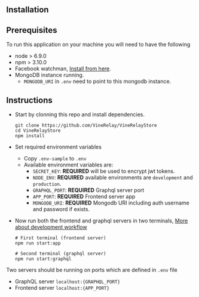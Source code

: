 Installation
---------

## Prerequisites
To run this application on your machine you will need to have the following
- node > 6.9.0
- npm > 3.10.0
- Facebook watchman, [Install from here](https://facebook.github.io/watchman/docs/install.html).
- MongoDB instance running.
  - `MONGODB_URI` in `.env` need to point to this mongodb instance.

## Instructions
- Start by clonning this repo and install dependencies.

  ```shell
  git clone https://github.com/VineRelay/VineRelayStore
  cd VineRelayStore
  npm install
  ```

- Set required environment variables
  - Copy `.env-sample` to `.env`
  - Available environment variables are:
    - `SECRET_KEY`: **REQUIRED** will be used to encrypt jwt tokens.
    - `NODE_ENV`: **REQUIRED** available environments are `development` and `production`.
    - `GRAPHQL_PORT`: **REQUIRED** Graphql server port
    - `APP_PORT`: **REQUIRED** Frontend server app
    - `MONGODB_URI`: **REQUIRED** Mongodb URI including auth username and password if exists.

- Now run both the frontend and graphql servers in two terminals, [More about development workflow](../workflow/architecture.md)

  ```shell
  # First terminal (frontend server)
  npm run start:app
  ```

  ```shell
  # Second terminal (graphql server)
  npm run start:graphql
  ```

Two servers should be running on ports which are defined in `.env` file
  - GraphQL server `localhost:{GRAPHQL_PORT}`
  - Frontend server `localhost:{APP_PORT}`
